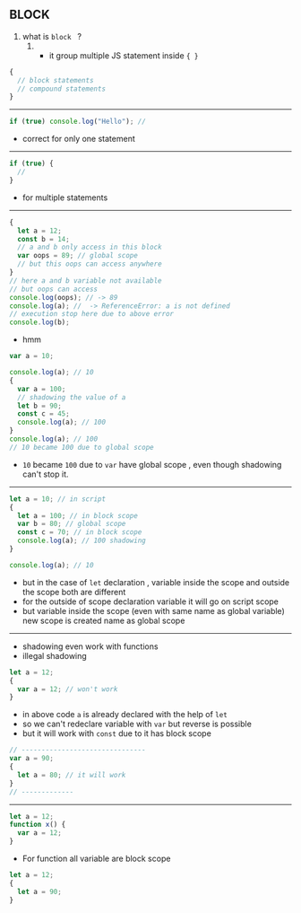 ## BLOCK

1. what is `block ` ?
   1. - it group multiple JS statement inside `{ }`

```js
{
  // block statements
  // compound statements
}
```

---

```js
if (true) console.log("Hello"); //
```

- correct for only one statement

---

```js
if (true) {
  //
}
```

- for multiple statements

---

```js
{
  let a = 12;
  const b = 14;
  // a and b only access in this block
  var oops = 89; // global scope
  // but this oops can access anywhere
}
// here a and b variable not available
// but oops can access
console.log(oops); // -> 89
console.log(a); //  -> ReferenceError: a is not defined
// execution stop here due to above error
console.log(b);
```

- hmm

```js
var a = 10;

console.log(a); // 10
{
  var a = 100;
  // shadowing the value of a
  let b = 90;
  const c = 45;
  console.log(a); // 100
}
console.log(a); // 100
// 10 became 100 due to global scope
```

- `10` became `100` due to `var` have global scope , even though shadowing can't stop it.

---

```js
let a = 10; // in script
{
  let a = 100; // in block scope
  var b = 80; // global scope
  const c = 70; // in block scope
  console.log(a); // 100 shadowing
}

console.log(a); // 10
```

- but in the case of `let` declaration , variable inside the scope and outside the scope both are different
- for the outside of scope declaration variable it will go on script scope
- but variable inside the scope (even with same name as global variable) new scope is created name as global scope

---

- shadowing even work with functions
- illegal shadowing

```js
let a = 12;
{
  var a = 12; // won't work
}
```

- in above code `a` is already declared with the help of `let`
- so we can't redeclare variable with `var` but reverse is possible
- but it will work with `const` due to it has block scope

```js
// -------------------------------
var a = 90;
{
  let a = 80; // it will work
}
// -------------
```

---

```js
let a = 12;
function x() {
  var a = 12;
}
```

- For function all variable are block scope

```js
let a = 12;
{
  let a = 90;
}
```
